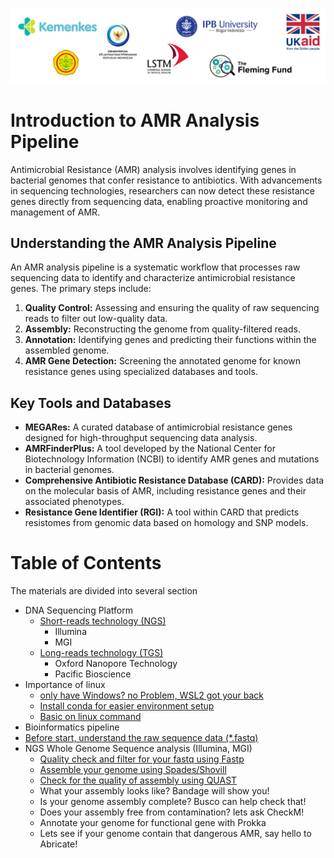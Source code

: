 ![collaboration-logo](./IM/Github_image_banner.png)

# **Introduction to AMR Analysis Pipeline**

Antimicrobial Resistance (AMR) analysis involves identifying genes in bacterial genomes that confer resistance to antibiotics. With advancements in sequencing technologies, researchers can now detect these resistance genes directly from sequencing data, enabling proactive monitoring and management of AMR.​

## Understanding the AMR Analysis Pipeline

An AMR analysis pipeline is a systematic workflow that processes raw sequencing data to identify and characterize antimicrobial resistance genes. The primary steps include:​

1. **Quality Control:** Assessing and ensuring the quality of raw sequencing reads to filter out low-quality data.​
2. **Assembly:** Reconstructing the genome from quality-filtered reads.​
3. **Annotation:** Identifying genes and predicting their functions within the assembled genome.​
4. **AMR Gene Detection:** Screening the annotated genome for known resistance genes using specialized databases and tools.​

## Key Tools and Databases
* **MEGARes:** A curated database of antimicrobial resistance genes designed for high-throughput sequencing data analysis. ​
* **AMRFinderPlus:** A tool developed by the National Center for Biotechnology Information (NCBI) to identify AMR genes and mutations in bacterial genomes. ​
* **Comprehensive Antibiotic Resistance Database (CARD):** Provides data on the molecular basis of AMR, including resistance genes and their associated phenotypes. ​
* **Resistance Gene Identifier (RGI):** A tool within CARD that predicts resistomes from genomic data based on homology and SNP models. ​

# **Table of Contents**
The materials are divided into several section

* DNA Sequencing Platform
  * [Short-reads technology (NGS)](./1_DNA_Sequencing_Platform/1.1_short_reads_tech.md)
    * Illumina
    * MGI
  * [Long-reads technology (TGS)](./1_DNA_Sequencing_Platform/1.2_long-reads-tech.md)
    * Oxford Nanopore Technology
    * Pacific Bioscience
* Importance of linux
  * [only have Windows? no Problem, WSL2 got your back](./2_Importance_of_Linux/2.1_linux_on_windows.md)
  * [Install conda for easier environment setup](2_Importance_of_Linux/2.2_conda_installation.md)
  * [Basic on linux command](2_Importance_of_Linux/2.3_basic_linux_commands.md)
* Bioinformatics pipeline
 * [Before start, understand the raw sequence data (*.fastq)](./3_Bioinformatics_Pipeline/3.1_raw_sequencing_data.md)
 * NGS Whole Genome Sequence analysis (Illumina, MGI)
    * [Quality check and filter for your fastq using Fastp](./3_Bioinformatics_Pipeline/3.2_QC-filtering_using_fastp.md)
    * [Assemble your genome using Spades/Shovill](./3_Bioinformatics_Pipeline/3.3_assembly_using_shovill.md)
    * [Check for the quality of assembly using QUAST](./3_Bioinformatics_Pipeline/3.4_assembly_quality_check_with_quast.md)
    * What your assembly looks like? Bandage will show you!
    * Is your genome assembly complete? Busco can help check that!
    * Does your assembly free from contamination? lets ask CheckM!
    * Annotate your genome for functional gene with Prokka
    * Lets see if your genome contain that dangerous AMR, say hello to Abricate!
